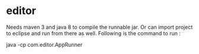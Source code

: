 # editor

Needs maven 3 and java 8 to compile the runnable jar. Or can import project to eclipse and run from there as well.
Following is the command to run :

java -cp <executable-jar> com.editor.AppRunner <local-file-storage-path> <number-clients>
